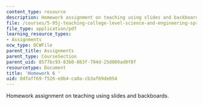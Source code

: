 ```yaml
---
content_type: resource
description: Homework assignment on teaching using slides and backboards.
file: /courses/5-95j-teaching-college-level-science-and-engineering-spring-2009/8dfaff69f526e8b4ca0acb3af69de054_MIT5_95js09_hw06.pdf
file_type: application/pdf
learning_resource_types:
- Assignments
ocw_type: OCWFile
parent_title: Assignments
parent_type: CourseSection
parent_uid: 8577bc93-83b0-863f-794d-25d009ad0f8f
resourcetype: Document
title: 'Homework 6 '
uid: 8dfaff69-f526-e8b4-ca0a-cb3af69de054
---
```

Homework assignment on teaching using slides and backboards.

